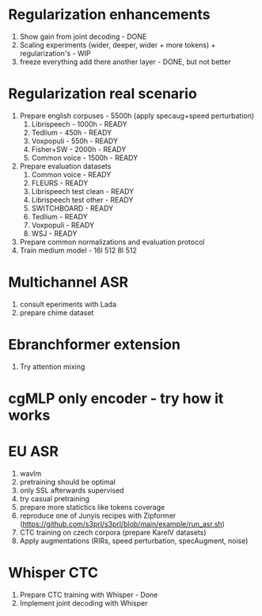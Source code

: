# Regularization enhancements

1. Show gain from joint decoding - DONE
2. Scaling experiments (wider, deeper, wider + more tokens) + regularization's - WIP
3. freeze everything add there another layer - DONE, but not better

# Regularization real scenario

1. Prepare english corpuses - 5500h (apply specaug+speed perturbation)
   1. Librispeech - 1000h - READY
   2. Tedlium - 450h - READY
   3. Voxpopuli - 550h - READY
   4. Fisher+SW - 2000h - READY
   5. Common voice - 1500h - READY
2. Prepare evaluation datasets
   1. Common voice - READY
   2. FLEURS - READY
   3. Librispeech test clean - READY
   4. Librispeech test other - READY
   5. SWITCHBOARD - READY
   6. Tedlium - READY
   7. Voxpopuli - READY
   8. WSJ - READY
3. Prepare common normalizations and evaluation protocol
4. Train medium model - 16l 512 8l 512

# Multichannel ASR

1. consult eperiments with Lada
2. prepare chime dataset

# Ebranchformer extension

1. Try attention mixing

# cgMLP only encoder - try how it works

# EU ASR

1. wavlm
2. pretraining should be optimal
3. only SSL afterwards supervised
4. try casual pretraining
5. prepare more statictics like tokens coverage
6. reproduce one of Junyis recipes with Zipformer (https://github.com/s3prl/s3prl/blob/main/example/run_asr.sh)
7. CTC training on czech corpora (prepare KarelV datasets)
8. Apply augmentations (RIRs, speed perturbation, specAugment, noise)

# Whisper CTC

1. Prepare CTC training with Whisper - Done
2. Implement joint decoding with Whisper 
